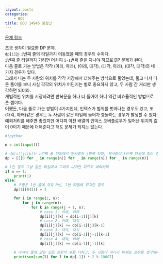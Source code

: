 ```yaml
---
layout: posts
categories:
    - BOJ
title: BOJ 14945 불장난
---
```


[문제 링크](https://www.acmicpc.net/problem/14945)

조금 생각이 필요한 DP 문제.  
`dp[i]`는 `i`번째 줄의 타일까지 이동했을 때의 경우의 수이다.  
`i`번째 줄 타일까지 가려면 어차피 `i-1`번째 줄을 지나야 하므로 DP 문제가 된다.  
다음 줄로 가는 방법은 각각 (아래, 아래), (아래, 대각), (대각, 아래), (대각, 대각)의 네 가지 경우가 있다.  
그래서 나는 두 사람의 위치를 각각 저장해서 더해주는 방식으로 풀었는데, 풀고 나서 다른 풀이를 보니 사실 각각의 위치가 어딘지는 별로 중요하지 않고, 두 사람 간 거리만 생각하면 되더라.  
개별적인 위치를 저장하려면 반복문을 하나 더 돌아야 하니 약간 비효율적인 방법으로 푼 셈이다.  
어쨌든, 다음 줄로 가는 방법이 4가지인데, 인덱스가 범위를 벗어나는 경우도 있고, 또 (대각, 아래)같은 경우는 두 사람이 같은 타일에 들어가 충돌하는 경우가 발생할 수 있다.  
예외처리를 해주면 좋겠지만 어차피 이전 배열의 인덱스 오버플로우가 일어난 위치의 값이 0이기 때문에 더해준다고 해도 문제가 되지는 않는다.

```python
#!python

n = int(input())

# dp[i][j][k]는 i번째 줄 타일에서 앞사람이 j번째 타일, 뒷사람이 k번째 타일에 있는 경우의 수
dp = [[[0 for _ in range(n)] for _ in range(n)] for _ in range(n)]

# 1인 경우 그냥 같은 타일에서 그대로 나가면 되므로 예외처리
if n == 1:
    print(1)
else:
    # 초항은 1번 줄에 각각 0번, 1번 타일에 위치한 경우
    dp[1][0][1] = 1

    for i in range(2, n):
        for j in range(n):
            for k in range(j + 1, n):
                # case 1. 아래, 아래
                dp[i][j][k] = dp[i-1][j][k]
                # case 2. 아래, 대각
                dp[i][j][k] += dp[i-1][j][k-1]
                # case 3. 대각, 대각
                dp[i][j][k] += dp[i-1][j-1][k-1]
                # case 4. 대각, 아래
                dp[i][j][k] += dp[i-1][j-1][k]

    # 마지막 줄에 있는 모든 경우의 수를 더하고, 두 사람이 자리가 바뀌는 경우를 생각해야 하니 2로 나눈다
    print(sum(sum(l) for l in dp[-1]) * 2 % 10007)
```
